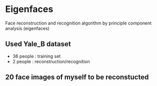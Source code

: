 # Eigenfaces
Face reconstruction and recognition algorithm by principle component analysis (eigenfaces)

## Used Yale_B dataset
  - 36 people : training set
  -  2 people : reconstruction/recognition
   
## 20 face images of myself to be reconstucted
